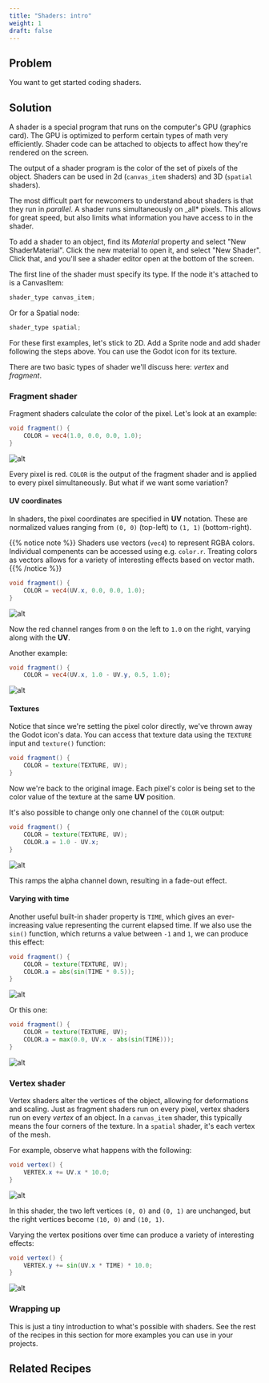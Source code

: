 ```yaml
---
title: "Shaders: intro"
weight: 1
draft: false
---
```


## Problem

You want to get started coding shaders.

## Solution

A shader is a special program that runs on the computer's GPU (graphics card). The GPU is optimized to perform certain types of math very efficiently. Shader code can be attached to objects to affect how they're rendered on the screen.

The output of a shader program is the color of the set of pixels of the object. Shaders can be used in 2d (`canvas_item` shaders) and 3D (`spatial` shaders).

The most difficult part for newcomers to understand about shaders is that they run in _parallel_. A shader runs simultaneously on _all* pixels. This allows for great speed, but also limits what information you have access to in the shader.

To add a shader to an object, find its _Material_ property and select "New ShaderMaterial". Click the new material to open it, and select "New Shader". Click that, and you'll see a shader editor open at the bottom of the screen.

The first line of the shader must specify its type. If the node it's attached to is a CanvasItem:

```glsl
shader_type canvas_item;
```

Or for a Spatial node:

```glsl
shader_type spatial;
```

For these first examples, let's stick to 2D. Add a Sprite node and add shader following the steps above. You can use the Godot icon for its texture.

There are two basic types of shader we'll discuss here: _vertex_ and _fragment_.

### Fragment shader

Fragment shaders calculate the color of the pixel. Let's look at an example:

```glsl
void fragment() {
    COLOR = vec4(1.0, 0.0, 0.0, 1.0);
}
```

![alt](/godot_recipes/img/shader_intro_01.png)

Every pixel is red. `COLOR` is the output of the fragment shader and is applied to every pixel simultaneously. But what if we want some variation?

#### UV coordinates

In shaders, the pixel coordinates are specified in **UV** notation. These are normalized values ranging from `(0, 0)` (top-left) to `(1, 1)` (bottom-right).

{{% notice note %}}
Shaders use vectors (`vec4`) to represent RGBA colors. Individual compenents can be accessed using e.g. `color.r`. Treating colors as vectors allows for a variety of interesting effects based on vector math.
{{% /notice %}}

```glsl
void fragment() {
    COLOR = vec4(UV.x, 0.0, 0.0, 1.0);
}
```

![alt](/godot_recipes/img/shader_intro_02.png)

Now the red channel ranges from `0` on the left to `1.0` on the right, varying along with the **UV**.

Another example:

```glsl
void fragment() {
    COLOR = vec4(UV.x, 1.0 - UV.y, 0.5, 1.0);
```

![alt](/godot_recipes/img/shader_intro_02a.png)

#### Textures

Notice that since we're setting the pixel color directly, we've thrown away the Godot icon's data. You can access that texture data using the `TEXTURE` input and `texture()` function:

```glsl
void fragment() {
    COLOR = texture(TEXTURE, UV);
}
```

Now we're back to the original image. Each pixel's color is being set to the color value of the texture at the same **UV** position.

It's also possible to change only one channel of the `COLOR` output:

```glsl
void fragment() {
    COLOR = texture(TEXTURE, UV);
    COLOR.a = 1.0 - UV.x;
}
```

![alt](/godot_recipes/img/shader_intro_03.png)

This ramps the alpha channel down, resulting in a fade-out effect.

#### Varying with time

Another useful built-in shader property is `TIME`, which gives an ever-increasing value representing the current elapsed time. If we also use the `sin()` function, which returns a value between `-1` and `1`, we can produce this effect:

```glsl
void fragment() {
    COLOR = texture(TEXTURE, UV);
    COLOR.a = abs(sin(TIME * 0.5));
}
```

![alt](/godot_recipes/img/shader_intro_04.gif)

Or this one:

```glsl
void fragment() {
    COLOR = texture(TEXTURE, UV);
    COLOR.a = max(0.0, UV.x - abs(sin(TIME)));
}
```
![alt](/godot_recipes/img/shader_intro_05.gif)

### Vertex shader

Vertex shaders alter the vertices of the object, allowing for deformations and scaling. Just as fragment shaders run on every pixel, vertex shaders run on every _vertex_ of an object. In a `canvas_item` shader, this typically means the four corners of the texture. In a `spatial` shader, it's each vertex of the mesh.

For example, observe what happens with the following:

```glsl
void vertex() {
    VERTEX.x += UV.x * 10.0;
}
```

![alt](/godot_recipes/img/shader_intro_06.png)

In this shader, the two left vertices `(0, 0)` and `(0, 1)` are unchanged, but the right vertices become `(10, 0)` and `(10, 1)`.

Varying the vertex positions over time can produce a variety of interesting effects:

```glsl
void vertex() {
    VERTEX.y += sin(UV.x * TIME) * 10.0;
}
```

![alt](/godot_recipes/img/shader_intro_07.gif)

### Wrapping up

This is just a tiny introduction to what's possible with shaders. See the rest of the recipes in this section for more examples you can use in your projects.

## Related Recipes
